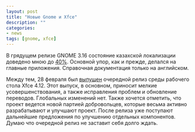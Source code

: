 ```yaml
---
layout: post
title: "Новые Gnome и Xfce"
description: ""
categories:
- news
tags: [gnome, xfce]
---
```


В грядущем релизе GNOME 3.16 состояние казахской локализации доведено мною до [40%](https://l10n.gnome.org/languages/kk/gnome-3-16/ui/). Основной упор, как и прежде, делался на главные приложения. Справочная документация только на английском.


Между тем, 28 февраля был [выпущен](http://xfce.org/about/news/?post=1425081600) очередной релиз среды рабочего стола Xfce 4.12. Этот выпуск, в основном, приносит мелкие усовершенствования, а также исправления проблем и обновление переводов. Глобальных изменений нет. Также хочется отметить, что проект ведется новой партией добровольцев, которые весьма активно разрабатывают и улучшают проект. После релиза уже поступают дальнейшие предложения по улучшению отдельных компонентов. Думаю что очередной релиз не заставит себя долго ждать.
